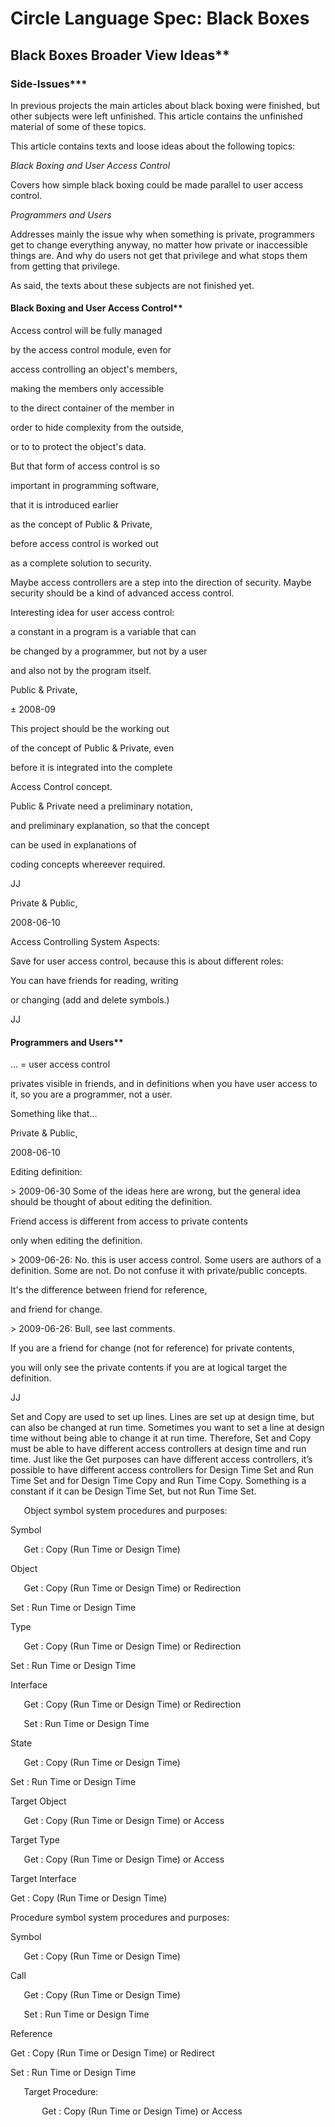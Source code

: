 ﻿Circle Language Spec: Black Boxes
=================================

## Black Boxes Broader View Ideas**

### Side-Issues***

In previous projects the main articles about black boxing were finished, but other subjects were left unfinished. This article contains the unfinished material of some of these topics.

This article contains texts and loose ideas about the following topics:

*Black Boxing and User Access Control*

Covers how simple black boxing could be made parallel to user access control.

*Programmers and Users*

Addresses mainly the issue why when something is private, programmers get to change everything anyway, no matter how private or inaccessible things are. And why do users not get that privilege and what stops them from getting that privilege.

As said, the texts about these subjects are not finished yet.

#### Black Boxing and User Access Control**

Access control will be fully managed

by the access control module, even for

access controlling an object's members,

making the members only accessible

to the direct container of the member in

order to hide complexity from the outside,

or to to protect the object's data.

But that form of access control is so

important in programming software,

that it is introduced earlier

as the concept of Public & Private,

before access control is worked out

as a complete solution to security.

Maybe access controllers are a step into the direction of security. Maybe security should be a kind of advanced access control.

Interesting idea for user access control:

a constant in a program is a variable that can 

be changed by a programmer, but not by a user

and also not by the program itself. 


Public & Private,

± 2008-09

This project should be the working out

of the concept of Public & Private, even

before it is integrated into the complete

Access Control concept.

Public & Private need a preliminary notation,

and preliminary explanation, so that the concept

can be used in explanations of

coding concepts whereever required.

JJ


Private & Public,

2008-06-10

Access Controlling System Aspects:

Save for user access control, because this is about different roles:

You can have friends for reading, writing

or changing (add and delete symbols.)

JJ

#### Programmers and Users**

…  = user access control

privates visible in friends, and in definitions when you have user access to it, so you are a programmer, not a user.

Something like that…


Private & Public,

2008-06-10

Editing definition:	

\> 2009-06-30 Some of the ideas here are wrong, but the general idea should be thought of about editing the definition.

Friend access is different from access to private contents

only when editing the definition.

\> 2009-06-26: No. this is user access control. Some users are authors of a definition. Some are not. Do not confuse it with private/public concepts.

It's the difference between friend for reference,

and friend for change.

\> 2009-06-26: Bull, see last comments.

If you are a friend for change (not for reference) for private contents,

you will only see the private contents if you are at logical target the definition.

JJ


Set and Copy are used to set up lines. Lines are set up at design time, but can also be changed at run time. Sometimes you want to set a line at design time without being able to change it at run time. Therefore, Set and Copy must be able to have different access controllers at design time and run time. Just like the Get purposes can have different access controllers, it’s possible to have different access controllers for Design Time Set and Run Time Set and for Design Time Copy and Run Time Copy. Something is a constant if it can be Design Time Set, but not Run Time Set.

`	`Object symbol system procedures and purposes:

Symbol

`	`Get  : Copy (Run Time or Design Time)

Object

`	`Get  : Copy (Run Time or Design Time) or Redirection

Set  : Run Time or Design Time

Type

`	`Get  : Copy (Run Time or Design Time) or Redirection

Set  : Run Time or Design Time

Interface

`	`Get  : Copy (Run Time or Design Time) or Redirection

`	`Set  : Run Time or Design Time

State

`	`Get  : Copy (Run Time or Design Time)

Set  : Run Time or Design Time

Target Object

`	`Get  : Copy (Run Time or Design Time) or Access

Target Type

`	`Get  : Copy (Run Time or Design Time) or Access

Target Interface

Get  : Copy (Run Time or Design Time)

Procedure symbol system procedures and purposes:

Symbol

`	`Get : Copy (Run Time or Design Time)

Call

`	`Get : Copy (Run Time or Design Time)

`	`Set : Run Time or Design Time

Reference

Get : Copy (Run Time or Design Time) or Redirect

Set : Run Time or Design Time

`	`Target Procedure:

`		`Get : Copy (Run Time or Design Time) or Access

